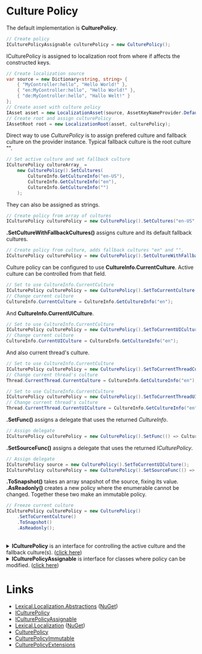 # Culture Policy
The default implementation is **CulturePolicy**. 

```csharp
// Create policy
ICulturePolicyAssignable culturePolicy = new CulturePolicy();
```

ICulturePolicy is assigned to localization root from where if affects the constructed keys.

```csharp
// Create localization source
var source = new Dictionary<string, string> {
    { "MyController:hello", "Hello World!" },
    { "en:MyController:hello", "Hello World!" },
    { "de:MyController:hello", "Hallo Welt!" }
};
// Create asset with culture policy
IAsset asset = new LocalizationAsset(source, AssetKeyNameProvider.Default);
// Create root and assign culturePolicy
IAssetRoot root = new LocalizationRoot(asset, culturePolicy);
```

Direct way to use *CulturePolicy* is to assign prefered culture and fallback culture on the provider instance.
Typical fallback culture is the root culture "".

```csharp
// Set active culture and set fallback culture
ICulturePolicy cultureArray_ =
    new CulturePolicy().SetCultures(
        CultureInfo.GetCultureInfo("en-US"),
        CultureInfo.GetCultureInfo("en"),
        CultureInfo.GetCultureInfo("")
    );
```

They can also be assigned as strings.

```csharp
// Create policy from array of cultures
ICulturePolicy culturePolicy = new CulturePolicy().SetCultures("en-US", "en", "");
```

**.SetCultureWithFallbackCultures()** assigns culture and its default fallback cultures.

```csharp
// Create policy from culture, adds fallback cultures "en" and "".
ICulturePolicy culturePolicy = new CulturePolicy().SetCultureWithFallbackCultures("en-US");
```

Culture policy can be configured to use **CultureInfo.CurrentCulture**. 
Active culture can be controlled from that field.

```csharp
// Set to use CultureInfo.CurrentCulture
ICulturePolicy culturePolicy = new CulturePolicy().SetToCurrentCulture();
// Change current culture
CultureInfo.CurrentCulture = CultureInfo.GetCultureInfo("en");
```
And **CultureInfo.CurrentUICulture**.

```csharp
// Set to use CultureInfo.CurrentCulture
ICulturePolicy culturePolicy = new CulturePolicy().SetToCurrentUICulture();
// Change current culture
CultureInfo.CurrentUICulture = CultureInfo.GetCultureInfo("en");
```

And also current thread's culture.

```csharp
// Set to use CultureInfo.CurrentCulture
ICulturePolicy culturePolicy = new CulturePolicy().SetToCurrentThreadCulture();
// Change current thread's culture
Thread.CurrentThread.CurrentCulture = CultureInfo.GetCultureInfo("en");
```

```csharp
// Set to use CultureInfo.CurrentCulture
ICulturePolicy culturePolicy = new CulturePolicy().SetToCurrentThreadUICulture();
// Change current thread's culture
Thread.CurrentThread.CurrentUICulture = CultureInfo.GetCultureInfo("en");
```

**.SetFunc()** assigns a delegate that uses the returned *CultureInfo*.

```csharp
// Assign delegate 
ICulturePolicy culturePolicy = new CulturePolicy().SetFunc(() => CultureInfo.GetCultureInfo("fi"));
```

**.SetSourceFunc()** assigns a delegate that uses the returned *ICulturePolicy*.

```csharp
// Assign delegate 
ICulturePolicy source = new CulturePolicy().SetToCurrentUICulture();
ICulturePolicy culturePolicy = new CulturePolicy().SetSourceFunc(() => source);
```

**.ToSnapshot()** takes an array snapshot of the source, fixing its value.
**.AsReadonly()** creates a new policy where the enumerable cannot be changed. 
Together these two make an immutable policy.

```csharp
// Freeze current culture
ICulturePolicy culturePolicy = new CulturePolicy()
    .SetToCurrentCulture()
    .ToSnapshot()
    .AsReadonly();
```

<br/>
<details>
  <summary><b>ICulturePolicy</b> is an interface for controlling the active culture and the fallback culture(s). (<u>click here</u>)</summary>

```csharp
/// <summary>
/// Interface for policy that returns active culture policy, and fallback cultures.
/// </summary>
public interface ICulturePolicy
{
    /// <summary>
    /// Enumerable that returns first the active culture, and then fallback cultures.
    /// 
    /// For example: "en-UK", "en", "".
    /// </summary>
    IEnumerable<CultureInfo> Cultures { get; }
}
```
</details>

<details>
  <summary><b>ICulturePolicyAssignable</b> is interface for classes where policy can be modified. (<u>click here</u>)</summary>

```csharp
/// <summary>
/// Interface for culture policy where culture is assignable.
/// </summary>
public interface ICulturePolicyAssignable : ICulturePolicy
{
    /// <summary>
    /// Set new enumerable of cultures. The first element is active culture, others fallback cultures.
    /// </summary>
    /// <param name="cultureEnumerable"></param>
    /// <returns></returns>
    ICulturePolicyAssignable SetCultures(IEnumerable<CultureInfo> cultureEnumerable);
}
```
</details>

# Links
* [Lexical.Localization.Abstractions](https://github.com/tagcode/Lexical.Localization/tree/master/Lexical.Localization.Abstractions) ([NuGet](https://www.nuget.org/packages/Lexical.Localization.Abstractions/))
 * [ICulturePolicy](https://github.com/tagcode/Lexical.Localization/blob/master/Lexical.Localization.Abstractions/CulturePolicy/ICulturePolicy.cs)
 * [ICulturePolicyAssignable](https://github.com/tagcode/Lexical.Localization/blob/master/Lexical.Localization.Abstractions/CulturePolicy/ICulturePolicy.cs)
* [Lexical.Localization](https://github.com/tagcode/Lexical.Localization/tree/master/Lexical.Localization) ([NuGet](https://www.nuget.org/packages/Lexical.Localization/))
 * [CulturePolicy](https://github.com/tagcode/Lexical.Localization/blob/master/Lexical.Localization/CulturePolicy/CulturePolicy.cs)
 * [CulturePolicyImmutable](https://github.com/tagcode/Lexical.Localization/blob/master/Lexical.Localization/CulturePolicy/CulturePolicyImmutable.cs)
 * [CulturePolicyExtensions](https://github.com/tagcode/Lexical.Localization/blob/master/Lexical.Localization/CulturePolicy/CulturePolicyExtensions.cs)
